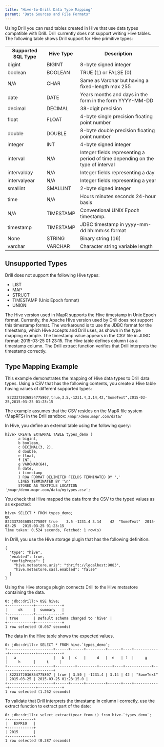```yaml
---
title: "Hive-to-Drill Data Type Mapping"
parent: "Data Sources and File Formats"
---
```

Using Drill you can read tables created in Hive that use data types compatible with Drill. Drill currently does not support writing Hive tables. The following table shows Drill support for Hive primitive types:
<table>
  <tr>
    <th>Supported SQL Type</th>
    <th>Hive Type</th>
    <th>Description</th>
  </tr>
  <tr>
    <td>bigint</td>
    <td>BIGINT</td>
    <td>8-byte signed integer</td>
  </tr>
  <tr>
    <td>boolean</td>
    <td>BOOLEAN</td>
    <td>TRUE (1) or FALSE (0)</td>
  </tr>
  <tr>
    <td>N/A</td>
    <td>CHAR</td>
    <td>Same as Varchar but having a fixed-length max 255</td>
  </tr>
  <tr>
    <td>date</td>
    <td>DATE</td>
    <td>Years months and days in the form in the form YYYY-­MM-­DD</td>
  </tr>
  <tr>
    <td>decimal</td>
    <td>DECIMAL</td>
    <td>38-digit precision</td>
  </tr>
  <tr>
    <td>float</td>
    <td>FLOAT</td>
    <td>4-byte single precision floating point number</td>
  </tr>
  <tr>
    <td>double</td>
    <td>DOUBLE</td>
    <td>8-byte double precision floating point number</td>
  </tr>
  <tr>
    <td>integer</td>
    <td>INT</td>
    <td>4-byte signed integer</td>
  </tr>
  <tr>
    <td>interval</td>
    <td>N/A</td>
    <td>Integer fields representing a period of time depending on the type of interval</td>
  </tr>
  <tr>
    <td>intervalday</td>
    <td>N/A</td>
    <td>Integer fields representing a day</td>
  </tr>
  <tr>
    <td>intervalyear</td>
    <td>N/A</td>
    <td>Integer fields representing a year</td>
  </tr>
  <tr>
    <td>smallint</td>
    <td>SMALLINT</td>
    <td>2-byte signed integer</td>
  </tr>
  <tr>
    <td>time</td>
    <td>N/A</td>
    <td>Hours minutes seconds 24-hour basis</td>
  </tr>
  <tr>
    <td>N/A</td>
    <td>TIMESTAMP</td>
    <td>Conventional UNIX Epoch timestamp.</td>
  </tr>
  <tr>
    <td>timestamp</td>
    <td>TIMESTAMP</td>
    <td>JDBC timestamp in yyyy-mm-dd hh:mm:ss format</td>
  </tr>
  <tr>
    <td>None</td>
    <td>STRING</td>
    <td>Binary string (16)</td>
  </tr>
  
  <tr>
    <td>varchar</td>
    <td>VARCHAR</td>
    <td>Character string variable length</td>
  </tr>
</table>

## Unsupported Types
Drill does not support the following Hive types:

* LIST
* MAP
* STRUCT
* TIMESTAMP (Unix Epoch format)
* UNION

The Hive version used in MapR supports the Hive timestamp in Unix Epoch format. Currently, the Apache Hive version used by Drill does not support this timestamp format. The workaround is to use the JDBC format for the timestamp, which Hive accepts and Drill uses, as shown in the type mapping example. The timestamp value appears in the CSV file in JDBC format: 2015-03-25 01:23:15. The Hive table defines column i as a timestamp column. The Drill extract function verifies that Drill interprets the timestamp correctly.

## Type Mapping Example
This example demonstrates the mapping of Hive data types to Drill data types. Using a CSV that has the following contents, you create a Hive table having values of different supported types:

     8223372036854775807,true,3.5,-1231.4,3.14,42,"SomeText",2015-03-25,2015-03-25 01:23:15 

The example assumes that the CSV resides on the MapR file system (MapRFS) in the Drill sandbox: `/mapr/demo.mapr.com/data/`
 
In Hive, you define an external table using the following query:

    hive> CREATE EXTERNAL TABLE types_demo ( 
          a bigint, 
          b boolean, 
          c DECIMAL(3, 2), 
          d double, 
          e float, 
          f INT, 
          g VARCHAR(64), 
          h date,
          i timestamp
          ) ROW FORMAT DELIMITED FIELDS TERMINATED BY ',' 
          LINES TERMINATED BY '\n' 
          STORED AS TEXTFILE LOCATION '/mapr/demo.mapr.com/data/mytypes.csv';

You check that Hive mapped the data from the CSV to the typed values as as expected:

    hive> SELECT * FROM types_demo;
    OK
    8223372036854775807	true	3.5	-1231.4	3.14	42	"SomeText"	2015-03-25   2015-03-25 01:23:15
    Time taken: 0.524 seconds, Fetched: 1 row(s)

In Drill, you use the Hive storage plugin that has the following definition.

	{
	  "type": "hive",
	  "enabled": true,
	  "configProps": {
	    "hive.metastore.uris": "thrift://localhost:9083",
	    "hive.metastore.sasl.enabled": "false"
	  }
	}

Using the Hive storage plugin connects Drill to the Hive metastore containing the data.
	
	0: jdbc:drill:> USE hive;
	+------------+------------+
	|     ok     |  summary   |
	+------------+------------+
	| true       | Default schema changed to 'hive' |
	+------------+------------+
	1 row selected (0.067 seconds)
	
The data in the Hive table shows the expected values.
	
	0: jdbc:drill:> SELECT * FROM hive.`types_demo`;
	+---------------------+------+------+---------+------+----+------------+------------+-----------+
	|   a                 |   b  |  c   |     d   |  e   | f  |     g      |     h      |     i     |
	+---------------------+---------+---------+------+----+------------+------------+-----------+
	| 8223372036854775807 | true | 3.50 | -1231.4 | 3.14 | 42 | "SomeText" | 2015-03-25 | 2015-03-25 01:23:15.0 |
	+---------------------+------+------+---------+------+----+------------+------------+-----------+
	1 row selected (1.262 seconds)
	
To validate that Drill interprets the timestamp in column i correctly, use the extract function to extract part of the date:

    0: jdbc:drill:> select extract(year from i) from hive.`types_demo`;
    +------------+
    |   EXPR$0   |
    +------------+
    | 2015       |
    +------------+
    1 row selected (0.387 seconds)
